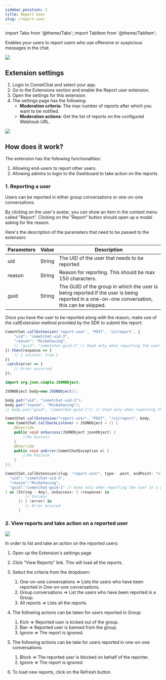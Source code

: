 ```yaml
---
sidebar_position: 2
title: Report User
slug: /report-user
---
```

import Tabs from '@theme/Tabs';
import TabItem from '@theme/TabItem';

Enables your users to report users who use offensive or suspicious messages in the chat.

![](./assets/bv16zxdct5sye4ojb5y5d9g1693yancs4ikajattzlhkx7uo1y039q6odasw4su9.jpeg)

## Extension settings

1. Login to CometChat and select your app.
2. Go to the Extensions section and enable the Report user extension.
3. Open the settings for this extension.
4. The settings page has the following:
    - **Moderation criteria:** The max number of reports after which you want to be notified.
    - **Moderation actions**: Get the list of reports on the configured Webhook URL. 

![](./assets/bisa63v9ec1r6wz4gxvp0zaub5j4vkuqxd2uucyvkl3oaeat4sofyg2pw4991gcx.png)

## How does it work?

The extension has the following functionalities:

1. Allowing end-users to report other users.
2. Allowing admins to login to the Dashboard to take action on the reports.

### 1. Reporting a user

Users can be reported in either group conversations or one-on-one conversations.

By clicking on the user's avatar, you can show an item in the context menu called "Report". Clicking on the "Report" button should open up a modal asking for the reason.

Here's the description of the parameters that need to be passed to the extension:

| Parameters | Value | Description | 
| ---- | ---- | ---- | 
| uid | String | The UID of the user that needs to be reported | 
| reason | String | Reason for reporting. This should be max 150 characters. | 
| guid | String | The GUID of the group in which the user is being reported.If the user is being reported in a one-on-one conversation, this can be skipped. | 


Once you have the user to be reported along with the reason, make use of the callExtension method provided by the SDK to submit the report:


<Tabs>
<TabItem value="Javascript" label="Javascript">

```javascript
CometChat.callExtension('report-user', 'POST', 'v1/report', {
    "uid": "cometchat-uid-3",
  	"reason": "Misbehaving",
  	// "guid": "cometchat-guid-1" // Used only when reporting the user in a group
}).then(response => {
    // { success: true }
})
.catch(error => {
    // Error occurred
});
```

</TabItem>
<TabItem value="Java" label="Java">

```java
import org.json.simple.JSONObject;

JSONObject body=new JSONObject();

body.put("uid", "cometchat-uid-3");
body.put("reason", "Misbehaving");
// body.put("guid", "cometchat-guid-1"); // Used only when reporting the user in a group

CometChat.callExtension("report-user", "POST", "/v1/report", body,
 new CometChat.CallbackListener < JSONObject > () {
    @Override
    public void onSuccess(JSONObject jsonObject) {
        //On Success
    }
    @Override
    public void onError(CometChatException e) {
        //On Failure
    }
});
```

</TabItem>
<TabItem value="Swift" label="Swift">

```swift
CometChat.callExtension(slug: "report-user", type: .post, endPoint: "v1/report", body: [
  "uid": "cometchat-uid-3",
  "reason":"Misbehaving",
  "guid":"cometchat-guid-1" // Used only when reporting the user in a group
] as [String : Any], onSuccess: { (response) in
         // Success
      }) { (error) in
         // Error occured
      }
```
</TabItem>
</Tabs>



### 2. View reports and take action on a reported user

![](./assets/g3ulxivvcaosqyghj1seogu0sp39qpmh2nzs1s2gl9wclo34ekna2k5je6k9phc2.jpg)

In order to list and take an action on the reported users:

1. Open up the Extension's settings page
2. Click "View Reports" link. This will load all the reports.
3. Select the criteria from the dropdown:
    1. One-on-one conversations =&gt; Lists the users who have been reported in One-on-one conversations.
    2. Group conversations =&gt; List the users who have been reported in a Group.
    3. All reports =&gt; Lists all the reports.

4. The following actions can be taken for users reported in Group:
    1. Kick =&gt; Reported user is kicked out of the group.
    2. Ban =&gt; Reported user is banned from the group.
    3. Ignore =&gt; The report is ignored.

5. The following actions can be take for users reported in one-on-one conversations:
    1. Block =&gt; The reported user is blocked on behalf of the reporter.
    2. Ignore =&gt; The report is ignored.

6. To load new reports, click on the Refresh button.